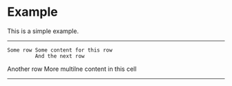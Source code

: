 
# Example

This is a simple example.


------------ --------------------------
    Some row Some content for this row
             And the next row

 Another row More multilne content
             in this cell
------------ --------------------------

